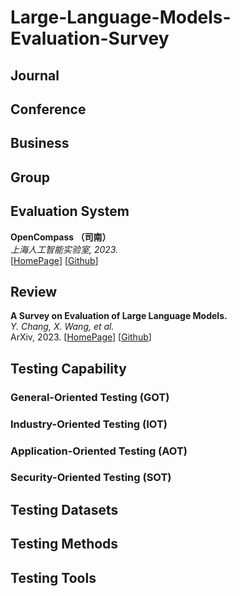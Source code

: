 # Large-Language-Models-Evaluation-Survey

## Journal

## Conference

## Business

## Group

## Evaluation System

**OpenCompass （司南）**<br>
*上海人工智能实验室, 2023.*<br>
[[HomePage](https://opencompass.org.cn/home)]
[[Github](https://opencompass.org.cn/home)]

## Review

**A Survey on Evaluation of Large Language Models.**<br>
*Y. Chang, X. Wang, et al.*<br>
ArXiv, 2023.
[[HomePage](https://arxiv.org/pdf/2307.03109.pdf)]
[[Github](https://github.com/MLGroupJLU/LLM-eval-survey)]

## Testing Capability

### General-Oriented Testing (GOT)



### Industry-Oriented Testing (IOT)



### Application-Oriented Testing (AOT)



### Security-Oriented Testing (SOT)



## Testing Datasets




## Testing Methods




## Testing Tools

 
